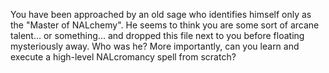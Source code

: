 You have been approached by an old sage who identifies himself only as the "Master of NALchemy". He seems to think you are some sort of arcane talent... or something... and dropped this file next to you before floating mysteriously away. Who was he? More importantly, can you learn and execute a high-level NALcromancy spell from scratch?